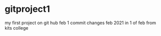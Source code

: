# gitproject1
my first project on git hub feb 1
commit changes
feb 2021 in 1 of feb
from kits college
